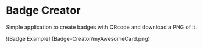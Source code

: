 # Badge Creator

Simple application to create badges with QRcode and download a PNG of it.

![Badge Example]
(Badge-Creator/myAwesomeCard.png)
